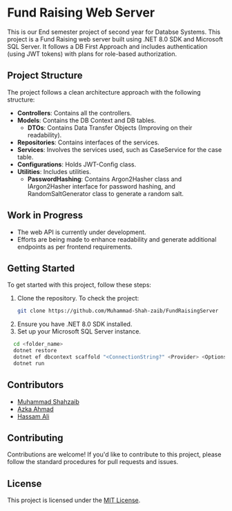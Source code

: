 # Fund Raising Web Server
This is our End semester project of second year for Databse Systems.
This project is a Fund Raising web server built using .NET 8.0 SDK and Microsoft SQL Server. It follows a DB First Approach and includes authentication (using JWT tokens) with plans for role-based authorization.

## Project Structure

The project follows a clean architecture approach with the following structure:

- **Controllers**: Contains all the controllers.
- **Models**: Contains the DB Context and DB tables.
  - **DTOs**: Contains Data Transfer Objects (Improving on their readability).
- **Repositories**: Contains interfaces of the services.
- **Services**: Involves the services used, such as CaseService for the case table.
- **Configurations**: Holds JWT-Config class.
- **Utilities**: Includes utilities.
  - **PasswordHashing**: Contains Argon2Hasher class and IArgon2Hasher interface for password hashing, and RandomSaltGenerator class to generate a random salt.

## Work in Progress

- The web API is currently under development.
- Efforts are being made to enhance readability and generate additional endpoints as per frontend requirements.

## Getting Started

To get started with this project, follow these steps:

1. Clone the repository.
  To check the project:
   ```bash
   git clone https://github.com/Muhammad-Shah-zaib/FundRaisingServer
   ```
2. Ensure you have .NET 8.0 SDK installed.
3. Set up your Microsoft SQL Server instance.
  ```bash
    cd <folder_name>
    dotnet restore
    dotnet ef dbcontext scaffold "<ConnectionString?" <Provider> <Options>
    dotnet run
  ```

## Contributors
- [Muhammad Shahzaib](https://github.com/Muhammad-Shah-zaib)
- [Azka Ahmad](https://github.com/AzkaAhmad754)
- [Hassam Ali](https://github.com/Hassam-01)

## Contributing

Contributions are welcome! If you'd like to contribute to this project, please follow the standard procedures for pull requests and issues.

## License

This project is licensed under the [MIT License](LICENSE).
